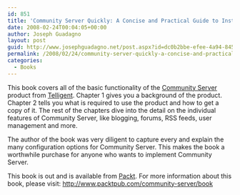 ```yaml
---
id: 851
title: 'Community Server Quickly: A Concise and Practical Guide to Installation, Administration, and Customization'
date: 2008-02-24T00:04:05+00:00
author: Joseph Guadagno
layout: post
guid: http://www.josephguadagno.net/post.aspx?id=dc0b2bbe-efee-4a94-8459-f5cc7069279f
permalink: /2008/02/24/community-server-quickly-a-concise-and-practical-guide-to-installation-administration-and-customization/
categories:
  - Books
---
```

<p>This book covers all of the basic functionality of the <a href="http://communityserver.org/Default.aspx" target="_blank">Community  Server</a> product from <a href="http://telligent.com/" target="_blank">Telligent</a>. Chapter 1 gives you a background of the product.  Chapter 2 tells you what is required to use the product and how to get a copy of  it. The rest of the chapters dive into the detail on the individual features of  Community Server, like blogging, forums, RSS feeds, user management and  more.</p>
<p>The author of the book was very diligent to capture every and explain the  many configuration options for Community Server. This makes the book a  worthwhile purchase for anyone who wants to implement Community Server.</p>
<p>This book is out and is available from <a href="http://www.packtpub.com/">Packt</a>. For more information about this book,  please visit: <a title="http://www.packtpub.com/community-server/book" href="http://www.packtpub.com/community-server/book">http://www.packtpub.com/community-server/book</a></p>